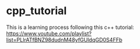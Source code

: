 # cpp_tutorial
This is a learning process following this c++ tutorial: https://www.youtube.com/playlist?list=PLlrATfBNZ98dudnM48yfGUldqGD0S4FFb
